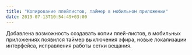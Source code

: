 ```yaml
---
title: "Копирование плейлистов, таймер в мобильном приложении"
date: 2019-07-13T10:54:49+03:00
---
```



 Добавлена возможность создавать копии плей-листов, в мобильных приложениях появился таймер выключения эфира, новые локализации интерфейса, исправления работы сетки вещания. 